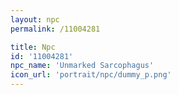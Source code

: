 ```yaml
---
layout: npc
permalink: /11004281

title: Npc
id: '11004281'
npc_name: 'Unmarked Sarcophagus'
icon_url: 'portrait/npc/dummy_p.png'
---
```

